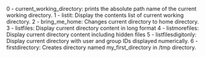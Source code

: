 0 - current_working_directory: prints the absolute path name of the current working directory.
1 - listit: Display the contents list of current working directory.
2 - bring_me_home: Changes current directory to home directory.
3 - listfiles: Display current directory content in long format
4 - listmorefiles: Display current directory content including hidden files
5 - listfilesdigitonly: Display current directory with user and group IDs displayed numerically.
6 - firstdirectory: Creates directory named my_first_directory in /tmp directory.